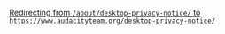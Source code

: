 [Redirecting from `/about/desktop-privacy-notice/` to `https://www.audacityteam.org/desktop-privacy-notice/`](https://www.audacityteam.org/desktop-privacy-notice/)